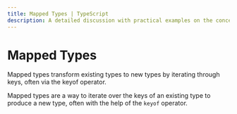 ```yaml
---
title: Mapped Types | TypeScript
description: A detailed discussion with practical examples on the concepts regarding Mapped Types in TypeScript.
---
```


# Mapped Types

Mapped types transform existing types to new types by iterating through keys, often via the keyof operator.

Mapped types are a way to iterate over the keys of an existing type to produce a new type, often with the help of the `keyof` operator.
